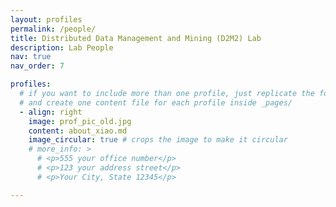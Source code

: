 ```yaml
---
layout: profiles
permalink: /people/
title: Distributed Data Management and Mining (D2M2) Lab 
description: Lab People
nav: true
nav_order: 7

profiles:
  # if you want to include more than one profile, just replicate the following block
  # and create one content file for each profile inside _pages/
  - align: right
    image: prof_pic_old.jpg
    content: about_xiao.md
    image_circular: true # crops the image to make it circular
    # more_info: >
      # <p>555 your office number</p>
      # <p>123 your address street</p>
      # <p>Your City, State 12345</p>

---
```

